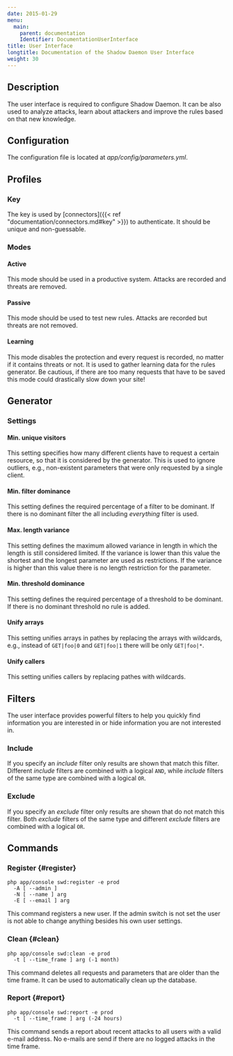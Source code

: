 ```yaml
---
date: 2015-01-29
menu:
  main:
    parent: documentation
    Identifier: DocumentationUserInterface
title: User Interface
longtitle: Documentation of the Shadow Daemon User Interface
weight: 30
---
```


## Description

The user interface is required to configure Shadow Daemon.
It can be also used to analyze attacks, learn about attackers and improve the rules based on that new knowledge.

## Configuration

The configuration file is located at *app/config/parameters.yml*.

## Profiles

### Key

The key is used by [connectors]({{< ref "documentation/connectors.md#key" >}}) to authenticate.
It should be unique and non-guessable.

### Modes

#### Active

This mode should be used in a productive system.
Attacks are recorded and threats are removed.

#### Passive

This mode should be used to test new rules.
Attacks are recorded but threats are not removed.

#### Learning

This mode disables the protection and every request is recorded, no matter if it contains threats or not.
It is used to gather learning data for the rules generator.
Be cautious, if there are too many requests that have to be saved this mode could drastically slow down your site!

## Generator

### Settings

#### Min. unique visitors

This setting specifies how many different clients have to request a certain resource, so that it is considered by the generator.
This is used to ignore outliers, e.g., non-existent parameters that were only requested by a single client.

#### Min. filter dominance

This setting defines the required percentage of a filter to be dominant.
If there is no dominant filter the all including *everything* filter is used.

#### Max. length variance

This setting defines the maximum allowed variance in length in which the length is still considered limited.
If the variance is lower than this value the shortest and the longest parameter are used as restrictions.
If the variance is higher than this value there is no length restriction for the parameter.

#### Min. threshold dominance

This setting defines the required percentage of a threshold to be dominant.
If there is no dominant threshold no rule is added.

#### Unify arrays

This setting unifies arrays in pathes by replacing the arrays with wildcards, e.g., instead of `GET|foo|0` and `GET|foo|1` there will be only `GET|foo|*`.

#### Unify callers

This setting unifies callers by replacing pathes with wildcards.

## Filters

The user interface provides powerful filters to help you quickly find information you are interested in or hide information you are not interested in.

### Include

If you specify an *include* filter only results are shown that match this filter.
Different *include* filters are combined with a logical `AND`, while *include* filters of the same type are combined with a logical `OR`.

### Exclude

If you specify an *exclude* filter only results are shown that do not match this filter.
Both *exclude* filters of the same type and different *exclude* filters are combined with a logical `OR`.

## Commands

### Register {#register}

    php app/console swd:register -e prod
      -A [ --admin ]
      -N [ --name ] arg
      -E [ --email ] arg

This command registers a new user.
If the admin switch is not set the user is not able to change anything besides his own user settings.

### Clean {#clean}

    php app/console swd:clean -e prod
      -t [ --time_frame ] arg (-1 month)

This command deletes all requests and parameters that are older than the time frame.
It can be used to automatically clean up the database.

### Report {#report}

    php app/console swd:report -e prod
      -t [ --time_frame ] arg (-24 hours)

This command sends a report about recent attacks to all users with a valid e-mail address.
No e-mails are send if there are no logged attacks in the time frame.

